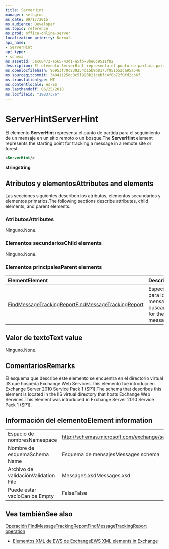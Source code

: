 ```yaml
---
title: ServerHint
manager: sethgros
ms.date: 09/17/2015
ms.audience: Developer
ms.topic: reference
ms.prod: office-online-server
localization_priority: Normal
api_name:
- ServerHint
api_type:
- schema
ms.assetid: 5ac60472-a565-43d1-a5fb-8be0c9511f82
description: El elemento ServerHint representa el punto de partida para el seguimiento de un mensaje en un sitio remoto o un bosque.
ms.openlocfilehash: 96953f70c239254d15b9d8173f951b52ca95a546
ms.sourcegitcommit: 34041125dc8c5f993b21cebfc4f8b72f0fd2cb6f
ms.translationtype: MT
ms.contentlocale: es-ES
ms.lasthandoff: 06/25/2018
ms.locfileid: "19837376"
---
```

# <a name="serverhint"></a><span data-ttu-id="225b2-103">ServerHint</span><span class="sxs-lookup"><span data-stu-id="225b2-103">ServerHint</span></span>

<span data-ttu-id="225b2-104">El elemento **ServerHint** representa el punto de partida para el seguimiento de un mensaje en un sitio remoto o un bosque.</span><span class="sxs-lookup"><span data-stu-id="225b2-104">The **ServerHint** element represents the starting point for tracking a message in a remote site or forest.</span></span> 
  
```xml
<ServerHint/>
```

 <span data-ttu-id="225b2-105">**string**</span><span class="sxs-lookup"><span data-stu-id="225b2-105">**string**</span></span>
## <a name="attributes-and-elements"></a><span data-ttu-id="225b2-106">Atributos y elementos</span><span class="sxs-lookup"><span data-stu-id="225b2-106">Attributes and elements</span></span>

<span data-ttu-id="225b2-107">Las secciones siguientes describen los atributos, elementos secundarios y elementos primarios.</span><span class="sxs-lookup"><span data-stu-id="225b2-107">The following sections describe attributes, child elements, and parent elements.</span></span>
  
### <a name="attributes"></a><span data-ttu-id="225b2-108">Atributos</span><span class="sxs-lookup"><span data-stu-id="225b2-108">Attributes</span></span>

<span data-ttu-id="225b2-109">Ninguno.</span><span class="sxs-lookup"><span data-stu-id="225b2-109">None.</span></span>
  
### <a name="child-elements"></a><span data-ttu-id="225b2-110">Elementos secundarios</span><span class="sxs-lookup"><span data-stu-id="225b2-110">Child elements</span></span>

<span data-ttu-id="225b2-111">Ninguno.</span><span class="sxs-lookup"><span data-stu-id="225b2-111">None.</span></span>
  
### <a name="parent-elements"></a><span data-ttu-id="225b2-112">Elementos principales</span><span class="sxs-lookup"><span data-stu-id="225b2-112">Parent elements</span></span>

|<span data-ttu-id="225b2-113">**Element**</span><span class="sxs-lookup"><span data-stu-id="225b2-113">**Element**</span></span>|<span data-ttu-id="225b2-114">**Descripción**</span><span class="sxs-lookup"><span data-stu-id="225b2-114">**Description**</span></span>|
|:-----|:-----|
|[<span data-ttu-id="225b2-115">FindMessageTrackingReport</span><span class="sxs-lookup"><span data-stu-id="225b2-115">FindMessageTrackingReport</span></span>](findmessagetrackingreport.md) <br/> |<span data-ttu-id="225b2-116">Especifica los criterios para los tipos de mensajes para buscar.</span><span class="sxs-lookup"><span data-stu-id="225b2-116">Specifies criteria for the types of messages to find.</span></span>  <br/> |
   
## <a name="text-value"></a><span data-ttu-id="225b2-117">Valor de texto</span><span class="sxs-lookup"><span data-stu-id="225b2-117">Text value</span></span>

<span data-ttu-id="225b2-118">Ninguno.</span><span class="sxs-lookup"><span data-stu-id="225b2-118">None.</span></span>
  
## <a name="remarks"></a><span data-ttu-id="225b2-119">Comentarios</span><span class="sxs-lookup"><span data-stu-id="225b2-119">Remarks</span></span>

<span data-ttu-id="225b2-120">El esquema que describe este elemento se encuentra en el directorio virtual IIS que hospeda Exchange Web Services.This elemento fue introdujo en Exchange Server 2010 Service Pack 1 (SP1).</span><span class="sxs-lookup"><span data-stu-id="225b2-120">The schema that describes this element is located in the IIS virtual directory that hosts Exchange Web Services.This element was introduced in Exchange Server 2010 Service Pack 1 (SP1).</span></span>
  
## <a name="element-information"></a><span data-ttu-id="225b2-121">Información del elemento</span><span class="sxs-lookup"><span data-stu-id="225b2-121">Element information</span></span>

|||
|:-----|:-----|
|<span data-ttu-id="225b2-122">Espacio de nombres</span><span class="sxs-lookup"><span data-stu-id="225b2-122">Namespace</span></span>  <br/> |http://schemas.microsoft.com/exchange/services/2006/messages  <br/> |
|<span data-ttu-id="225b2-123">Nombre de esquema</span><span class="sxs-lookup"><span data-stu-id="225b2-123">Schema Name</span></span>  <br/> |<span data-ttu-id="225b2-124">Esquema de mensajes</span><span class="sxs-lookup"><span data-stu-id="225b2-124">Messages schema</span></span>  <br/> |
|<span data-ttu-id="225b2-125">Archivo de validación</span><span class="sxs-lookup"><span data-stu-id="225b2-125">Validation File</span></span>  <br/> |<span data-ttu-id="225b2-126">Messages.xsd</span><span class="sxs-lookup"><span data-stu-id="225b2-126">Messages.xsd</span></span>  <br/> |
|<span data-ttu-id="225b2-127">Puede estar vacío</span><span class="sxs-lookup"><span data-stu-id="225b2-127">Can be Empty</span></span>  <br/> |<span data-ttu-id="225b2-128">False</span><span class="sxs-lookup"><span data-stu-id="225b2-128">False</span></span>  <br/> |
   
## <a name="see-also"></a><span data-ttu-id="225b2-129">Vea también</span><span class="sxs-lookup"><span data-stu-id="225b2-129">See also</span></span>



[<span data-ttu-id="225b2-130">Operación FindMessageTrackingReport</span><span class="sxs-lookup"><span data-stu-id="225b2-130">FindMessageTrackingReport operation</span></span>](findmessagetrackingreport-operation.md)


- [<span data-ttu-id="225b2-131">Elementos XML de EWS de Exchange</span><span class="sxs-lookup"><span data-stu-id="225b2-131">EWS XML elements in Exchange</span></span>](ews-xml-elements-in-exchange.md)

